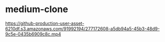 # medium-clone

https://github-production-user-asset-6210df.s3.amazonaws.com/91992194/277172608-a5db94a5-45b3-48d9-9c5e-0435b6909c8c.mp4

